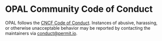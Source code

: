 # OPAL Community Code of Conduct
OPAL follows the [CNCF Code of Conduct](https://github.com/cncf/foundation/blob/master/code-of-conduct.md).
Instances of abusive, harassing, or otherwise unacceptable behavior may be reported by contacting
the maintainers via <conduct@permit.io>.

